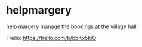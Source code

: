 # helpmargery
help margery manage the bookings at the village hall

Trello: https://trello.com/b/bbKx5kiQ
